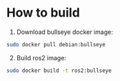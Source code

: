 
# How to build

1. Download bullseye docker image:
```bash
sudo docker pull debian:bullseye
```

2. Build ros2 image:
```bash
sudo docker build -t ros2:bullseye
```
